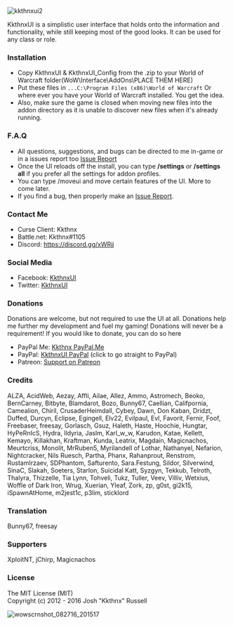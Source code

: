 ![kkthnxui2](https://cloud.githubusercontent.com/assets/1692977/16305586/85f36c9e-3928-11e6-959c-145b7b7b2468.png)   

KkthnxUI is a simplistic user interface that holds onto the information and functionality, while still keeping most of the good looks.
It can be used for any class or role.      

### Installation      
* Copy KkthnxUI & KkthnxUI_Config from the .zip to your World of Warcraft folder(WoW\Interface\AddOns\PLACE THEM HERE)
* Put these files  in `...C:\Program Files (x86)\World of Warcraft` Or where ever you have your World of Warcraft installed. You get the idea.   
* Also, make sure the game is closed when moving new files into the addon directory as it is unable to discover new files when it's already running.

### F.A.Q   
* All questions, suggestions, and bugs can be directed to me in-game or in a issues report too [Issue Report](https://github.com/Kkthnx/KkthnxUI_Legion/issues/new)      
* Once the UI reloads off the install, you can type **/settings** or **/settings all** if you prefer all the settings for addon profiles.   
* You can type /moveui and move certain features of the UI. More to come later.    
* If you find a bug, then properly make an [Issue Report](https://github.com/Kkthnx/KkthnxUI_Legion/issues/new).   
   
### Contact Me   
* Curse Client: Kkthnx      
* Battle.net: Kkthnx#1105   
* Discord: https://discord.gg/xWRjj   
   
### Social Media
* Facebook: [KkthnxUI](https://www.facebook.com/kkthnxui)   
* Twitter: [KkthnxUI](https://twitter.com/KkthnxUI)

### Donations   
Donations are welcome, but not required to use the UI at all. Donations help me further my development and fuel my gaming! Donations will never be a requirement! If you would like to donate, you can do so here

* PayPal Me: [Kkthnx PayPal.Me](https://www.paypal.me/kkthnx)
* PayPal: [KkthnxUI PayPal](https://www.paypal.com/cgi-bin/webscr?cmd=_donations&business=XC5463FDLTKSE&lc=US&item_name=KkthnxUI&item_number=55846984&currency_code=USD&bn=PP%2dDonationsBF%3abtn_donateCC_LG%2egif%3aNonHosted) (click to go straight to PayPal)   
* Patreon: [Support on Patreon](https://www.patreon.com/kkthnx)

### Credits   
ALZA, AcidWeb, Aezay, Affli, Ailae, Allez, Ammo, Astromech, Beoko, BernCarney, Bitbyte, Blamdarot, Bozo, Bunny67, Caellian, Califpornia, Camealion, Chiril, CrusaderHeimdall, Cybey, Dawn, Don Kaban, Dridzt, Duffed, Durcyn, Eclipse, Egingell, Elv22, Evilpaul, Evl, Favorit, Fernir, Foof, Freebaser, freesay, Gorlasch, Gsuz, Haleth, Haste, Hoochie, Hungtar, HyPeRnIcS, Hydra, Ildyria, Jaslm, Karl_w_w, Karudon, Katae, Kellett, Kemayo, Killakhan, Kraftman, Kunda, Leatrix, Magdain, Magicnachos, Meurtcriss, Monolit, MrRuben5, Myrilandell of Lothar, Nathanyel, Nefarion, Nightcracker, Nils Ruesch, Partha, Phanx, Rahanprout, Renstrom, RustamIrzaev, SDPhantom, Safturento, Sara.Festung, Sildor, Silverwind, SinaC, Slakah, Soeters, Starlon, Suicidal Katt, Syzgyn, Tekkub, Telroth, Thalyra, Thizzelle, Tia Lynn, Tohveli, Tukz, Tuller, Veev, Villiv, Wetxius, Woffle of Dark Iron, Wrug, Xuerian, Yleaf, Zork, zp, g0st, gi2k15, iSpawnAtHome, m2jest1c, p3lim, sticklord   

### Translation   
Bunny67, freesay  

### Supporters   
XploitNT, jChirp, Magicnachos   

### License    
The MIT License (MIT)   
Copyright (c) 2012 - 2016 Josh "Kkthnx" Russell   
   
![wowscrnshot_082716_201517](https://cloud.githubusercontent.com/assets/1692977/18031163/e12b0548-6ca1-11e6-8189-abf3d80f71f9.jpg)
